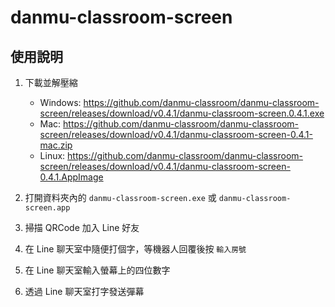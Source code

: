 # danmu-classroom-screen

## 使用說明

1. 下載並解壓縮

   - Windows: <https://github.com/danmu-classroom/danmu-classroom-screen/releases/download/v0.4.1/danmu-classroom-screen.0.4.1.exe>
   - Mac: <https://github.com/danmu-classroom/danmu-classroom-screen/releases/download/v0.4.1/danmu-classroom-screen-0.4.1-mac.zip>
   - Linux: <https://github.com/danmu-classroom/danmu-classroom-screen/releases/download/v0.4.1/danmu-classroom-screen-0.4.1.AppImage>

2. 打開資料夾內的 `danmu-classroom-screen.exe` 或 `danmu-classroom-screen.app`

3. 掃描 QRCode 加入 Line 好友

4. 在 Line 聊天室中隨便打個字，等機器人回覆後按 `輸入房號`

5. 在 Line 聊天室輸入螢幕上的四位數字

6. 透過 Line 聊天室打字發送彈幕
